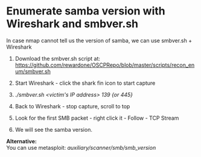 # Enumerate samba version with Wireshark and smbver.sh
In case nmap cannot tell us the version of samba, we can use smbver.sh + Wireshark  

1. Download the smbver.sh script at: https://github.com/rewardone/OSCPRepo/blob/master/scripts/recon_enum/smbver.sh  

2. Start Wireshark - click the shark fin icon to start capture  

3. *./smbver.sh \<victim's IP address> 139 {or 445}*  

4. Back to Wireshark - stop capture, scroll to top
5. Look for the first SMB packet - right click it - Follow - TCP Stream  
6. We will see the samba version.

**Alternative:**  
You can use metasploit: *auxiliary/scanner/smb/smb_version* 